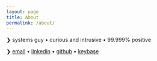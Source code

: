 ```yaml
---
layout: page
title: About
permalink: /about/
---
```


❯ systems guy • curious and intrusive • 99.999% positive

❯ [email](mailto:pranay.kanwar@gmail.com) • [linkedin](https://www.linkedin.com/in/pranay-kanwar/) • [github](https://github.com/r4um) • [keybase](https://keybase.io/r4um)


